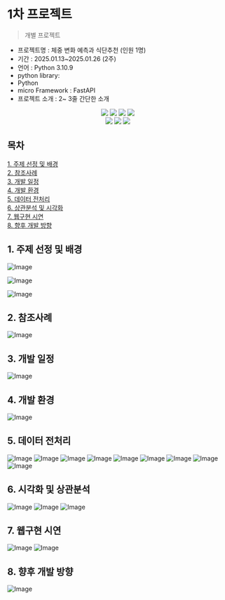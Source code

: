 # 1차 프로젝트
> 개별 프로젝트


- 프로젝트명 : 체중 변화 예측과 식단추천 (인원 1명)
- 기간 : 2025.01.13~2025.01.26 (2주)
- 언어 : Python 3.10.9
- python library:
- Python
- micro Framework : FastAPI
- 프로젝트 소개 : 2~ 3줄 간단한 소개

<div align=center> 
  <img src="https://img.shields.io/badge/python-3776AB?style=for-the-badge&logo=python&logoColor=white"> 
  <img src="https://img.shields.io/badge/tensorflow-55ff55?style=for-the-badge&logo=fastapi&logoColor=white">
  <img src="https://img.shields.io/badge/sklearn-55ff55?style=for-the-badge&logo=fastapi&logoColor=white">
  <img src="https://img.shields.io/badge/fastapi-FF0000?style=for-the-badge&logo=fastapi&logoColor=white">
</div>
<div align=center> 
  <img src="https://img.shields.io/badge/bootstrap-7952B3?style=for-the-badge&logo=bootstrap&logoColor=white">
  <img src="https://img.shields.io/badge/html5-E34F26?style=for-the-badge&logo=html5&logoColor=white"> 
  <img src="https://img.shields.io/badge/css-1572B6?style=for-the-badge&logo=css3&logoColor=white">
</div>

## 목차
[1. 주제 선정 및 배경](https://github.com/ssoom98/personal_project/tree/main/ppt#1-%EC%A3%BC%EC%A0%9C-%EC%84%A0%EC%A0%95-%EB%B0%8F-%EB%B0%B0%EA%B2%BD)<br>
[2. 참조사례](https://github.com/ssoom98/personal_project/tree/main/ppt#2-%EC%B0%B8%EC%A1%B0%EC%82%AC%EB%A1%80)<br>
[3. 개발 일정](https://github.com/ssoom98/personal_project/tree/main/ppt#3-%EA%B0%9C%EB%B0%9C-%EC%9D%BC%EC%A0%95)<br>
[4. 개발 환경](https://github.com/ssoom98/personal_project/tree/main/ppt#4-%EA%B0%9C%EB%B0%9C-%ED%99%98%EA%B2%BD)<br>
[5. 데이터 전처리](https://github.com/ssoom98/personal_project/tree/main/ppt#5-%EB%8D%B0%EC%9D%B4%ED%84%B0-%EC%A0%84%EC%B2%98%EB%A6%AC)<br>
[6. 상관분석 및 시각화](https://github.com/ssoom98/personal_project/tree/main/ppt#6-%EC%8B%9C%EA%B0%81%ED%99%94-%EB%B0%8F-%EC%83%81%EA%B4%80%EB%B6%84%EC%84%9D)<br>
[7. 웹구현 시연](https://github.com/ssoom98/personal_project/tree/main/ppt#7-%EC%9B%B9%EA%B5%AC%ED%98%84-%EC%8B%9C%EC%97%B0)<br>
[8. 향후 개발 방향](https://github.com/ssoom98/personal_project/tree/main/ppt#8-%ED%96%A5%ED%9B%84-%EA%B0%9C%EB%B0%9C-%EB%B0%A9%ED%96%A5)<br>

## 1. 주제 선정 및 배경
![Image](https://github.com/user-attachments/assets/a63a6151-544c-4b3e-996b-4b75b111ac31)

![Image](https://github.com/user-attachments/assets/68a793fc-251e-4a55-bb5b-29259841bd74)

![Image](https://github.com/user-attachments/assets/b95d7590-470c-4ca6-9866-5dc15f20c703)

## 2. 참조사례
![Image](https://github.com/user-attachments/assets/0193ac50-7397-4119-91ea-a4196c496022)
## 3. 개발 일정
![Image](https://github.com/user-attachments/assets/2abbf5ac-7d8f-4c70-84f3-a430dd89c7ad)
## 4. 개발 환경
![Image](https://github.com/user-attachments/assets/bb7a569f-c2f7-48b8-9211-f2ee75862d58)
## 5. 데이터 전처리

![Image](https://github.com/user-attachments/assets/e260ef6e-80c6-4ad3-b821-792887385a02)
![Image](https://github.com/user-attachments/assets/85c265e8-3317-462b-9868-cf34bc8779e9)
![Image](https://github.com/user-attachments/assets/b2e388b7-4fb0-47c7-9b1a-168a0d53c641)
![Image](https://github.com/user-attachments/assets/be447a60-f40b-408d-b069-1f8d3cd85fc0)
![Image](https://github.com/user-attachments/assets/0ac282bd-0760-4baf-8046-dee2c5303924)
![Image](https://github.com/user-attachments/assets/e0f96590-1482-4ee9-98da-a8534f8d94e2)
![Image](https://github.com/user-attachments/assets/d323163e-9bb3-40cc-a45b-b73b9b2c4c24)
![Image](https://github.com/user-attachments/assets/555268f9-29b5-40e4-a2da-c6c2bed991b2)
![Image](https://github.com/user-attachments/assets/79fea2c4-dfab-4d26-8adb-4a5546c6f9d4)
## 6. 시각화 및 상관분석
![Image](https://github.com/user-attachments/assets/48d23edb-11f2-4455-b448-6f19703562b9)
![Image](https://github.com/user-attachments/assets/6ef5d5b2-7d8e-46b4-ae45-fa0c3734b9b9)
![Image](https://github.com/user-attachments/assets/c65f361a-2d85-4104-91e5-7b6ae988b886)
## 7. 웹구현 시연
![Image](https://github.com/user-attachments/assets/e9693346-6256-4048-9997-e4307c492c55)
![Image](https://github.com/user-attachments/assets/12971ff2-94da-47b0-86f6-c8520ada675a)
## 8. 향후 개발 방향
![Image](https://github.com/user-attachments/assets/3e8c6f27-638a-41e2-aa44-54a840e4b78c)
